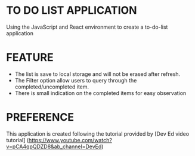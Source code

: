 # TO DO LIST APPLICATION
Using the JavaScript and React environment to create a to-do-list application

# FEATURE
- The list is save to local storage and will not be erased after refresh.
- The Filter option allow users to query through the completed/uncompleted item.
- There is small indication on the completed items for easy observation

# PREFERENCE
This application is created following the tutorial provided by [Dev Ed video tutorial] (https://www.youtube.com/watch?v=pCA4qpQDZD8&ab_channel=DevEd)
